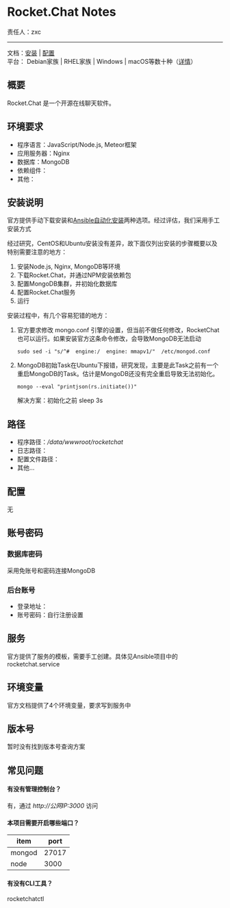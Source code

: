 #  Rocket.Chat Notes

责任人：zxc

---
 
文档：[安装](https://docs.rocket.chat/installation/manual-installation/ubuntu/) | [配置](https://docs.rocket.chat/installation/manual-installation/ubuntu/)  
平台： Debian家族 | RHEL家族 | Windows | macOS等数十种（[详情](https://github.com/RocketChat/Rocket.Chat#deployment)）



## 概要

Rocket.Chat 是一个开源在线聊天软件。

## 环境要求

* 程序语言：JavaScript/Node.js, Meteor框架
* 应用服务器：Nginx
* 数据库：MongoDB
* 依赖组件： 
* 其他：

## 安装说明

官方提供手动下载安装和[Ansible自动化安装](https://github.com/RocketChat/Rocket.Chat.Ansible)两种选项。经过评估，我们采用手工安装方式

经过研究，CentOS和Ubuntu安装没有差异，故下面仅列出安装的步骤概要以及特别需要注意的地方：

1. 安装Node.js, Nginx, MongoDB等环境
2. 下载Rocket.Chat，并通过NPM安装依赖包
3. 配置MongoDB集群，并初始化数据库
4. 配置Rocket.Chat服务
5. 运行

安装过程中，有几个容易犯错的地方：

1. 官方要求修改 mongo.conf 引擎的设置，但当前不做任何修改，RocketChat也可以运行。如果安装官方这条命令修改，会导致MongoDB无法启动
   ```
   sudo sed -i "s/^#  engine:/  engine: mmapv1/"  /etc/mongod.conf 
   ```
2. MongoDB初始Task在Ubuntu下报错，研究发现，主要是此Task之前有一个重启MongoDB的Task。估计是MongoDB还没有完全重启导致无法初始化。
   ```
   mongo --eval "printjson(rs.initiate())"
   ```
   解决方案：初始化之前 sleep 3s


## 路径

* 程序路径：*/data/wwwroot/rocketchat*  
* 日志路径： 
* 配置文件路径：
* 其他...

## 配置

无

## 账号密码

### 数据库密码

采用免账号和密码连接MongoDB

### 后台账号

* 登录地址：
* 账号密码：自行注册设置

## 服务

官方提供了服务的模板，需要手工创建。具体见Ansible项目中的 rocketchat.service

## 环境变量

官方文档提供了4个环境变量，要求写到服务中

## 版本号

暂时没有找到版本号查询方案

## 常见问题

#### 有没有管理控制台？

有，通过 *http://公网IP:3000* 访问

#### 本项目需要开启哪些端口？
| item       | port  |
| --------- | ----- |
|mongod |  27017|  
|node   |3000  |

#### 有没有CLI工具？

rocketchatctl
